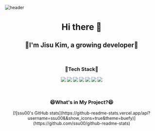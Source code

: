 ![header](https://capsule-render.vercel.app/api?type=waving&color=auto&height=300&section=header&text=jisu&fontSize=70)

<h1 align="center">Hi there 👋</h1>
<h2 align="center">🌱I'm Jisu Kim, a growing developer🌱</h2> &nbsp
<h3 align="center">🔨Tech Stack🔨</h3>
<p align="center">
<img src="https://img.shields.io/badge/React-61DAFB?style=flat&logo=React&logoColor=white"/> <img src="https://img.shields.io/badge/JavaScript-F7DF1E?style=flat&logo=JavaScript&logoColor=white"/> <img src="https://img.shields.io/badge/CSS3-1572B6?style=flat&logo=CSS3&logoColor=white"/> <img src="https://img.shields.io/badge/HTML5-E34F26?style=flat&logo=HTML5&logoColor=white"/> <img src="https://img.shields.io/badge/Python-3776AB?style=flat&logo=Python&logoColor=white"/> <img src="https://img.shields.io/badge/C-A8B9CC?style=flat&logo=C&logoColor=white"> <img src="https://img.shields.io/badge/c++-00599C?style=flat&logo=c%2B%2B&logoColor=white">
  </p>&nbsp
<h3 align="center">😆What's in My Project?😆</h3>
<!--<h5 align="center">Buravel</h5> &nbsp-->
<div align="center">
[![ssu00's GitHub stats](https://github-readme-stats.vercel.app/api?username=ssu00&&show_icons=true&theme=buefy)](https://github.com/ssu00/github-readme-stats)
</div>
 
<!--
**ssu00/ssu00** is a ✨ _special_ ✨ repository because its `README.md` (this file) appears on your GitHub profile.

Here are some ideas to get you started:
- 🔭 I’m currently working on ...
- 🌱 I’m currently learning ...
- 👯 I’m looking to collaborate on ...
- 🤔 I’m looking for help with ...
- 💬 Ask me about ...
- 📫 How to reach me: ...
- 😄 Pronouns: ...
- ⚡ Fun fact: ...
-->
